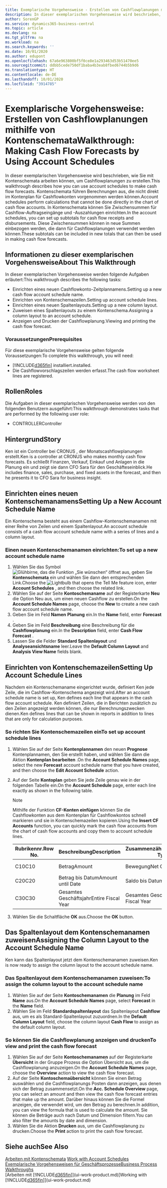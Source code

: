 ```yaml
---
title: Exemplarische Vorgehensweise - Erstellen von Cashflowplanungen mithilfe von Kontenschemata | Microsoft Docs
description: In dieser exemplarischen Vorgehensweise wird beschrieben, wie Sie mit Kontenschemata arbeiten können, um Cashflowplanungen zu erstellen. Kontenschemata führen Berechnungen aus, die nicht direkt im Kontenplan für Cashflowkonten vorgenommen werden können. In Kontenschemata können Sie Zwischensummen für Cashflow-Auftragseingänge und -Auszahlungen einrichten. Diese Zwischensummen können in neue Summen einbezogen werden, die dann für Cashflowplanungen verwendet werden können.
author: SorenGP
ms.service: dynamics365-business-central
ms.topic: article
ms.devlang: na
ms.tgt_pltfrm: na
ms.workload: na
ms.search.keywords: ''
ms.date: 10/01/2020
ms.author: edupont
ms.openlocfilehash: 67a6e963800bf5f0ce8e1a293463d53b51470ee5
ms.sourcegitcommit: ddbb5cede750df1baba4b3eab8fbed6744b5b9d6
ms.translationtype: HT
ms.contentlocale: de-DE
ms.lasthandoff: 10/01/2020
ms.locfileid: "3914785"
---
```

# <a name="walkthrough-making-cash-flow-forecasts-by-using-account-schedules"></a><span data-ttu-id="09beb-106">Exemplarische Vorgehensweise: Erstellen von Cashflowplanungen mithilfe von Kontenschemata</span><span class="sxs-lookup"><span data-stu-id="09beb-106">Walkthrough: Making Cash Flow Forecasts by Using Account Schedules</span></span>
<span data-ttu-id="09beb-107">In dieser exemplarischen Vorgehensweise wird beschrieben, wie Sie mit Kontenschemata arbeiten können, um Cashflowplanungen zu erstellen.</span><span class="sxs-lookup"><span data-stu-id="09beb-107">This walkthrough describes how you can use account schedules to make cash flow forecasts.</span></span> <span data-ttu-id="09beb-108">Kontenschemata führen Berechnungen aus, die nicht direkt im Kontenplan für Cashflowkonten vorgenommen werden können.</span><span class="sxs-lookup"><span data-stu-id="09beb-108">Account schedules perform calculations that cannot be done directly in the chart of cash flow accounts.</span></span> <span data-ttu-id="09beb-109">In Kontenschemata können Sie Zwischensummen für Cashflow-Auftragseingänge und -Auszahlungen einrichten.</span><span class="sxs-lookup"><span data-stu-id="09beb-109">In the account schedules, you can set up subtotals for cash flow receipts and disbursements.</span></span> <span data-ttu-id="09beb-110">Diese Zwischensummen können in neue Summen einbezogen werden, die dann für Cashflowplanungen verwendet werden können.</span><span class="sxs-lookup"><span data-stu-id="09beb-110">These subtotals can be included in new totals that can then be used in making cash flow forecasts.</span></span>  

## <a name="about-this-walkthrough"></a><span data-ttu-id="09beb-111">Informationen zu dieser exemplarischen Vorgehensweise</span><span class="sxs-lookup"><span data-stu-id="09beb-111">About This Walkthrough</span></span>  
<span data-ttu-id="09beb-112">In dieser exemplarischen Vorgehensweise werden folgende Aufgaben erläutert:</span><span class="sxs-lookup"><span data-stu-id="09beb-112">This walkthrough describes the following tasks:</span></span>  

- <span data-ttu-id="09beb-113">Einrichten eines neuen Cashflowkonto-Zeitplannamens.</span><span class="sxs-lookup"><span data-stu-id="09beb-113">Setting up a new cash flow account schedule name.</span></span>  
- <span data-ttu-id="09beb-114">Einrichten von Kontenschemazeilen.</span><span class="sxs-lookup"><span data-stu-id="09beb-114">Setting up account schedule lines.</span></span>  
- <span data-ttu-id="09beb-115">Einrichten eines neuen Spaltenlayouts.</span><span class="sxs-lookup"><span data-stu-id="09beb-115">Setting up a new column layout.</span></span>  
- <span data-ttu-id="09beb-116">Zuweisen eines Spaltenlayouts zu einem Kontenschema.</span><span class="sxs-lookup"><span data-stu-id="09beb-116">Assigning a column layout to an account schedule.</span></span>  
- <span data-ttu-id="09beb-117">Anzeigen und Drucken der Cashflowplanung.</span><span class="sxs-lookup"><span data-stu-id="09beb-117">Viewing and printing the cash flow forecast.</span></span>  

### <a name="prerequisites"></a><span data-ttu-id="09beb-118">Voraussetzungen</span><span class="sxs-lookup"><span data-stu-id="09beb-118">Prerequisites</span></span>  
<span data-ttu-id="09beb-119">Für diese exemplarische Vorgehensweise gelten folgende Voraussetzungen:</span><span class="sxs-lookup"><span data-stu-id="09beb-119">To complete this walkthrough, you will need:</span></span>  

- [!INCLUDE[d365fin](includes/d365fin_md.md)] <span data-ttu-id="09beb-120">installiert.</span><span class="sxs-lookup"><span data-stu-id="09beb-120">installed.</span></span>  
- <span data-ttu-id="09beb-121">Die Cashflowvorschlagszeilen werden erfasst.</span><span class="sxs-lookup"><span data-stu-id="09beb-121">The cash flow worksheet lines are registered.</span></span>  

## <a name="roles"></a><span data-ttu-id="09beb-122">Rollen</span><span class="sxs-lookup"><span data-stu-id="09beb-122">Roles</span></span>  
<span data-ttu-id="09beb-123">Die Aufgaben in dieser exemplarischen Vorgehensweise werden von den folgenden Benutzern ausgeführt:</span><span class="sxs-lookup"><span data-stu-id="09beb-123">This walkthrough demonstrates tasks that are performed by the following user role:</span></span>  

- <span data-ttu-id="09beb-124">CONTROLLER</span><span class="sxs-lookup"><span data-stu-id="09beb-124">Controller</span></span>  

## <a name="story"></a><span data-ttu-id="09beb-125">Hintergrund</span><span class="sxs-lookup"><span data-stu-id="09beb-125">Story</span></span>  
<span data-ttu-id="09beb-126">Ken ist ein Controller bei CRONUS , der Monatscashflowplanungen erstellt.</span><span class="sxs-lookup"><span data-stu-id="09beb-126">Ken is a controller at CRONUS who makes monthly cash flow forecasts.</span></span> <span data-ttu-id="09beb-127">Es schließt Finanzen, Verkauf, Einkauf und Anlagen in die Planung ein und zeigt sie dann CFO Sara für den Geschäfteseinblick.</span><span class="sxs-lookup"><span data-stu-id="09beb-127">He includes finance, sales, purchase, and fixed assets in the forecast, and then he presents it to CFO Sara for business insight.</span></span>  

## <a name="setting-up-a-new-account-schedule-name"></a><span data-ttu-id="09beb-128">Einrichten eines neuen Kontenschemanamens</span><span class="sxs-lookup"><span data-stu-id="09beb-128">Setting Up a New Account Schedule Name</span></span>  
<span data-ttu-id="09beb-129">Ein Kontenschema besteht aus einem Cashflow-Kontenschemanamen mit einer Reihe von Zeilen und einem Spaltenlayout.</span><span class="sxs-lookup"><span data-stu-id="09beb-129">An account schedule consists of a cash flow account schedule name with a series of lines and a column layout.</span></span>  

### <a name="to-set-up-a-new-account-schedule-name"></a><span data-ttu-id="09beb-130">Einen neuen Kontenschemanamen einrichten:</span><span class="sxs-lookup"><span data-stu-id="09beb-130">To set up a new account schedule name</span></span>  

1.  <span data-ttu-id="09beb-131">Wählen Sie das Symbol ![Glühbirne, das die Funktion „Sie wünschen“ öffnet](media/ui-search/search_small.png "Was möchten Sie tun?") aus, geben Sie **Kontenschemata** ein und wählen Sie dann den entsprechenden Link.</span><span class="sxs-lookup"><span data-stu-id="09beb-131">Choose the ![Lightbulb that opens the Tell Me feature](media/ui-search/search_small.png "Tell me what you want to do") icon, enter **Account Schedules** , and then choose the related link.</span></span>  
2.  <span data-ttu-id="09beb-132">Wählen Sie auf der Seite **Kontoschemaname** auf der Registerkarte **Neu** die Option Neu aus, um einen neuen Cashflow zu erstellen.</span><span class="sxs-lookup"><span data-stu-id="09beb-132">On the **Account Schedule Names** page, choose the **New** to create a new cash flow account schedule name.</span></span>  
3.  <span data-ttu-id="09beb-133">Geben Sie im Feld **Namen** **Planung** ein.</span><span class="sxs-lookup"><span data-stu-id="09beb-133">In the **Name** field, enter **Forecast** .</span></span>  
4.  <span data-ttu-id="09beb-134">Geben Sie im Feld **Beschreibung** eine Beschreibung für die **Cashflowplanung** ein.</span><span class="sxs-lookup"><span data-stu-id="09beb-134">In the **Description** field, enter **Cash Flow Forecast** .</span></span>  
5.  <span data-ttu-id="09beb-135">Lassen Sie die Felder **Standard Spaltenlayout** und **Analyseansichtsname** leer.</span><span class="sxs-lookup"><span data-stu-id="09beb-135">Leave the **Default Column Layout** and **Analysis View Name** fields blank.</span></span>  

## <a name="setting-up-account-schedule-lines"></a><span data-ttu-id="09beb-136">Einrichten von Kontenschemazeilen</span><span class="sxs-lookup"><span data-stu-id="09beb-136">Setting Up Account Schedule Lines</span></span>  
<span data-ttu-id="09beb-137">Nachdem ein Kontenschemaname eingerichtet wurde, definiert Ken jede Zeile, die im Cashflow-Kontenschema angezeigt wird.</span><span class="sxs-lookup"><span data-stu-id="09beb-137">After an account schedule name is set up, Ken defines each line that appears in the cash flow account schedule.</span></span> <span data-ttu-id="09beb-138">Ken definiert Zeilen, die in Berichten zusätzlich zu den Zeilen angezeigt werden können, die nur Berechnungszwecken dienen.</span><span class="sxs-lookup"><span data-stu-id="09beb-138">Ken defines lines that can be shown in reports in addition to lines that are only for calculation purposes.</span></span>  

### <a name="to-set-up-account-schedule-lines"></a><span data-ttu-id="09beb-139">So richten Sie Kontenschemazeilen ein</span><span class="sxs-lookup"><span data-stu-id="09beb-139">To set up account schedule lines</span></span>  

1.  <span data-ttu-id="09beb-140">Wählen Sie auf der Seite **Kontenplannamen** den neuen **Prognose** Kontenplannamen, den Sie erstellt haben, und wählen Sie dann die Aktion **Kontenplan bearbeiten** .</span><span class="sxs-lookup"><span data-stu-id="09beb-140">On the **Account Schedule Names** page, select the new **Forecast** account schedule name that you have created, and then choose the **Edit Account Schedule** action.</span></span>  
2.  <span data-ttu-id="09beb-141">Auf der Seite **Kontoplan** geben Sie jede Zeile genau wie in der folgenden Tabelle ein.</span><span class="sxs-lookup"><span data-stu-id="09beb-141">On the **Account Schedule** page, enter each line exactly as shown in the following table.</span></span>  

    > [!NOTE]  
    >  <span data-ttu-id="09beb-142">Mithilfe der Funktion **CF-Konten einfügen** können Sie die Cashflowkonten aus dem Kontenplan für Cashflowkontos schnell markieren und sie in Kontenschemazeilen kopieren.</span><span class="sxs-lookup"><span data-stu-id="09beb-142">Using the **Insert CF Accounts** function, you can quickly mark the cash flow accounts from the chart of cash flow accounts and copy them to account schedule lines.</span></span>  

    |<span data-ttu-id="09beb-143">Rubrikennr.</span><span class="sxs-lookup"><span data-stu-id="09beb-143">Row No.</span></span>|<span data-ttu-id="09beb-144">Beschreibung</span><span class="sxs-lookup"><span data-stu-id="09beb-144">Description</span></span>|<span data-ttu-id="09beb-145">Zusammenzählungsart</span><span class="sxs-lookup"><span data-stu-id="09beb-145">Totaling Type</span></span>|<span data-ttu-id="09beb-146">Zusammenzählung</span><span class="sxs-lookup"><span data-stu-id="09beb-146">Totaling</span></span>|<span data-ttu-id="09beb-147">Zeilenart</span><span class="sxs-lookup"><span data-stu-id="09beb-147">Row Type</span></span>|<span data-ttu-id="09beb-148">Betragsart</span><span class="sxs-lookup"><span data-stu-id="09beb-148">Amount Type</span></span>|<span data-ttu-id="09beb-149">Anzeigen</span><span class="sxs-lookup"><span data-stu-id="09beb-149">Show</span></span>|  
    |-------|-----------|-------------|--------|--------|-----------|----|
    |<span data-ttu-id="09beb-150">C10</span><span class="sxs-lookup"><span data-stu-id="09beb-150">C10</span></span>|<span data-ttu-id="09beb-151">Betrag</span><span class="sxs-lookup"><span data-stu-id="09beb-151">Amount</span></span>|<span data-ttu-id="09beb-152">Bewegung</span><span class="sxs-lookup"><span data-stu-id="09beb-152">Net Change</span></span>|<span data-ttu-id="09beb-153">Posten</span><span class="sxs-lookup"><span data-stu-id="09beb-153">Entries</span></span>|<span data-ttu-id="09beb-154">Nettobetrag</span><span class="sxs-lookup"><span data-stu-id="09beb-154">Net Amount</span></span>|<span data-ttu-id="09beb-155">Immer</span><span class="sxs-lookup"><span data-stu-id="09beb-155">Always</span></span>|  
    |<span data-ttu-id="09beb-156">C20</span><span class="sxs-lookup"><span data-stu-id="09beb-156">C20</span></span>|<span data-ttu-id="09beb-157">Betrag bis Datum</span><span class="sxs-lookup"><span data-stu-id="09beb-157">Amount until Date</span></span>|<span data-ttu-id="09beb-158">Saldo bis Datum</span><span class="sxs-lookup"><span data-stu-id="09beb-158">Balance at Date</span></span>|<span data-ttu-id="09beb-159">Posten</span><span class="sxs-lookup"><span data-stu-id="09beb-159">Entries</span></span>|<span data-ttu-id="09beb-160">Nettobetrag</span><span class="sxs-lookup"><span data-stu-id="09beb-160">Net Amount</span></span>|<span data-ttu-id="09beb-161">Immer</span><span class="sxs-lookup"><span data-stu-id="09beb-161">Always</span></span>|  
    |<span data-ttu-id="09beb-162">C30</span><span class="sxs-lookup"><span data-stu-id="09beb-162">C30</span></span>|<span data-ttu-id="09beb-163">Gesamtes Geschäftsjahr</span><span class="sxs-lookup"><span data-stu-id="09beb-163">Entire Fiscal Year</span></span>|<span data-ttu-id="09beb-164">Gesamtes Geschäftsjahr</span><span class="sxs-lookup"><span data-stu-id="09beb-164">Entire Fiscal Year</span></span>|<span data-ttu-id="09beb-165">Posten</span><span class="sxs-lookup"><span data-stu-id="09beb-165">Entries</span></span>|<span data-ttu-id="09beb-166">Nettobetrag</span><span class="sxs-lookup"><span data-stu-id="09beb-166">Net Amount</span></span>|<span data-ttu-id="09beb-167">Immer</span><span class="sxs-lookup"><span data-stu-id="09beb-167">Always</span></span>|  

4.  <span data-ttu-id="09beb-168">Wählen Sie die Schaltfläche **OK** aus.</span><span class="sxs-lookup"><span data-stu-id="09beb-168">Choose the **OK** button.</span></span>  

## <a name="assigning-the-column-layout-to-the-account-schedule-name"></a><span data-ttu-id="09beb-169">Das Spaltenlayout dem Kontenschemanamen zuweisen</span><span class="sxs-lookup"><span data-stu-id="09beb-169">Assigning the Column Layout to the Account Schedule Name</span></span>  
<span data-ttu-id="09beb-170">Ken kann das Spaltenlayout jetzt dem Kontenschemanamen zuweisen.</span><span class="sxs-lookup"><span data-stu-id="09beb-170">Ken is now ready to assign the column layout to the account schedule name.</span></span>  

### <a name="to-assign-the-column-layout-to-the-account-schedule-name"></a><span data-ttu-id="09beb-171">Das Spaltenlayout dem Kontenschemanamen zuweisen:</span><span class="sxs-lookup"><span data-stu-id="09beb-171">To assign the column layout to the account schedule name</span></span>  

1.  <span data-ttu-id="09beb-172">Wählen Sie auf der Seite **Kontoschemanamen** die **Planung** im Feld **Name** aus.</span><span class="sxs-lookup"><span data-stu-id="09beb-172">On the **Account Schedule Names** page, select **Forecast** in the **Name** field.</span></span>  
2.  <span data-ttu-id="09beb-173">Wählen Sie im Feld **Standardspaltenlayout** das Spaltenlayout **Cashflow** aus, um es als Standard-Spaltenlayout zuzuordnen.</span><span class="sxs-lookup"><span data-stu-id="09beb-173">In the **Default Column Layout** field, choose the column layout **Cash Flow** to assign as the default column layout.</span></span>  

### <a name="to-view-and-print-the-cash-flow-forecast"></a><span data-ttu-id="09beb-174">So können Sie die Cashflowplanung anzeigen und drucken</span><span class="sxs-lookup"><span data-stu-id="09beb-174">To view and print the cash flow forecast</span></span>  
1.  <span data-ttu-id="09beb-175">Wählen Sie auf der Seite **Kontoschemanamen** auf der Registerkarte **Übersicht** in der Gruppe Prozess die Option Übersicht aus, um die Cashflowplanung anzuzeigen.</span><span class="sxs-lookup"><span data-stu-id="09beb-175">On the **Account Schedule Names** page, choose the **Overview** action to view the cash flow forecast.</span></span>  
2.  <span data-ttu-id="09beb-176">Auf der Seite **Kontoschemaübersicht** können Sie einen Betrag auswählen und die Cashflowplanungs Posten dann anzeigen, aus denen sich der Betrag zusammensetzt.</span><span class="sxs-lookup"><span data-stu-id="09beb-176">On the **Acc. Schedule Overview** page, you can select an amount and then view the cash flow forecast entries that make up the amount.</span></span> <span data-ttu-id="09beb-177">Darüber hinaus können Sie die Formel anzeigen, die verwendet wird, um den Betrag zu berechnen.</span><span class="sxs-lookup"><span data-stu-id="09beb-177">In addition, you can view the formula that is used to calculate the amount.</span></span> <span data-ttu-id="09beb-178">Sie können die Beträge auch nach Datum und Dimension filtern.</span><span class="sxs-lookup"><span data-stu-id="09beb-178">You can also filter the amounts by date and dimension.</span></span>  
3.  <span data-ttu-id="09beb-179">Wählen Sie die Aktion **Drucken** aus, um die Cashflowplanung zu drucken.</span><span class="sxs-lookup"><span data-stu-id="09beb-179">Choose the **Print** action to print the cash flow forecast.</span></span>  

## <a name="see-also"></a><span data-ttu-id="09beb-180">Siehe auch</span><span class="sxs-lookup"><span data-stu-id="09beb-180">See Also</span></span>  
 <span data-ttu-id="09beb-181">[Arbeiten mit Kontenschemata](bi-how-work-account-schedule.md) </span><span class="sxs-lookup"><span data-stu-id="09beb-181">[Work with Account Schedules](bi-how-work-account-schedule.md) </span></span>  
 [<span data-ttu-id="09beb-182">Exemplarische Vorgehensweisen für Geschäftsprozesse</span><span class="sxs-lookup"><span data-stu-id="09beb-182">Business Process Walkthroughs</span></span>](walkthrough-business-process-walkthroughs.md)  
 <span data-ttu-id="09beb-183">[Arbeiten mit [!INCLUDE[d365fin](includes/d365fin_md.md)]](ui-work-product.md)</span><span class="sxs-lookup"><span data-stu-id="09beb-183">[Working with [!INCLUDE[d365fin](includes/d365fin_md.md)]](ui-work-product.md)</span></span>
